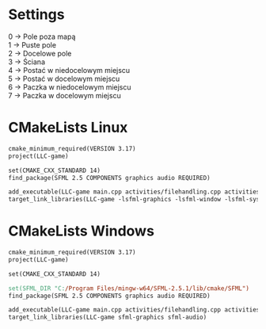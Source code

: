 # Settings
0 -> Pole poza mapą\
1 -> Puste pole\
2 -> Docelowe pole\
3 -> Ściana\
4 -> Postać w niedocelowym miejscu\
5 -> Postać w docelowym miejscu\
6 -> Paczka w niedocelowym miejscu\
7 -> Paczka w docelowym miejscu


# CMakeLists Linux
```makefile
cmake_minimum_required(VERSION 3.17)
project(LLC-game)

set(CMAKE_CXX_STANDARD 14)
find_package(SFML 2.5 COMPONENTS graphics audio REQUIRED)

add_executable(LLC-game main.cpp activities/filehandling.cpp activities/filehandling.h activities/worldrender.cpp activities/worldrender.h activities/homescreen.cpp activities/homescreen.h activities/movement.cpp activities/movement.h activities/alert.cpp activities/alert.h)
target_link_libraries(LLC-game -lsfml-graphics -lsfml-window -lsfml-system)
```
# CMakeLists Windows
```makefile
cmake_minimum_required(VERSION 3.17)
project(LLC-game)

set(CMAKE_CXX_STANDARD 14)

set(SFML_DIR "C:/Program Files/mingw-w64/SFML-2.5.1/lib/cmake/SFML")
find_package(SFML 2.5 COMPONENTS graphics audio REQUIRED)

add_executable(LLC-game main.cpp activities/filehandling.cpp activities/filehandling.h activities/worldrender.cpp activities/worldrender.h activities/homescreen.cpp activities/homescreen.h activities/movement.cpp activities/movement.h activities/alert.cpp activities/alert.h)
target_link_libraries(LLC-game sfml-graphics sfml-audio)
```